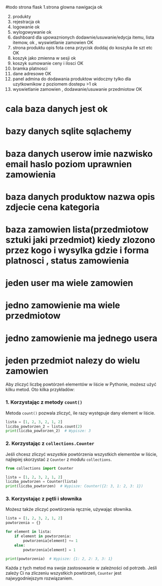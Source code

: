 #todo strona flask
1.strona glowna nawigacja ok

2. produkty
3. rejestracja ok
3. logowanie ok
4. wylogowywanie ok
5. dashboard dla upowaznionych dodawnie/usuwanie/edycja itemu, lista itemow, ok , wyswietlanie zamowien OK
5. strona produktu opis fota cena przycisk doddaj do koszyka ile szt etc OK
6. koszyk jako zmienna w sesji ok
6. koszyk sumowanie ceny i ilosci OK
7. bramka platnosci
8. dane adresowe OK
9. panel admina do dodawania produktow widoczny tylko dla uzytkownikow z poziomem dostepu >1 ok
10. wyswietlanie zamowien , dodawanie/usuwanie przedmiotow OK

# cala baza danych jest ok

# bazy danych sqlite sqlachemy

# baza danych userow imie nazwisko email haslo poziom uprawnien zamowienia

# baza danych produktow nazwa opis zdjecie cena kategoria

# baza zamowien lista(przedmiotow sztuki jaki przedmiot) kiedy zlozono przez kogo i wysylka gdzie i forma platnosci , status zamowienia

# jeden user ma wiele zamowien

# jedno zamowienie ma wiele przedmiotow

# jedno zamowienie ma jednego usera

# jeden przedmiot nalezy do wielu  zamowien

Aby zliczyć liczbę powtórzeń elementów w liście w Pythonie, możesz użyć kilku metod. Oto kilka przykładów:

### 1. Korzystając z metody `count()`

Metoda `count()` pozwala zliczyć, ile razy występuje dany element w liście.

```python
lista = [1, 2, 3, 2, 1, 2]
liczba_powtorzen_2 = lista.count(2)
print(liczba_powtorzen_2)  # Wypisze: 3
```

### 2. Korzystając z `collections.Counter`

Jeśli chcesz zliczyć wszystkie powtórzenia wszystkich elementów w liście, najlepiej skorzystać z `Counter` z modułu
`collections`.

```python
from collections import Counter

lista = [1, 2, 3, 2, 1, 2]
liczba_powtorzen = Counter(lista)
print(liczba_powtorzen)  # Wypisze: Counter({2: 3, 1: 2, 3: 1})
```

### 3. Korzystając z pętli i słownika

Możesz także zliczyć powtórzenia ręcznie, używając słownika.

```python
lista = [1, 2, 3, 2, 1, 2]
powtorzenia = {}

for element in lista:
    if element in powtorzenia:
        powtorzenia[element] += 1
    else:
        powtorzenia[element] = 1

print(powtorzenia)  # Wypisze: {1: 2, 2: 3, 3: 1}
```

Każda z tych metod ma swoje zastosowanie w zależności od potrzeb. Jeśli zależy Ci na zliczeniu wszystkich powtórzeń,
`Counter` jest najwygodniejszym rozwiązaniem.


